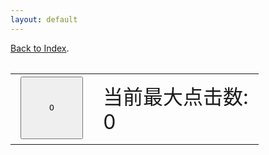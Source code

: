 ```yaml
---
layout: default
---
```


[Back to Index](index).

<script>

var click = 0;
var int=self.setInterval("count_clear()",1000);

function count_clear(){
	document.getElementById("count_btn").innerHTML = 0;
}

function btn_click(){
	var val = parseInt(document.getElementById("count_btn").innerHTML);
	document.getElementById("count_btn").innerHTML = 1 + val;
    var max = parseInt(document.getElementById("max_click").innerHTML);
    if(val > max){
        document.getElementById("max_click").innerHTML = val;
    }
}



</script>

<table style="width:100%;height:100%;font-size:32px">

<tr>
<td align="center">
<button style="width:100px;height:100px" id="count_btn" onclick="btn_click();">0</button>
</td>
<td>
当前最大点击数:
<div id="max_click">0</div>
</td>
</tr>

</table>